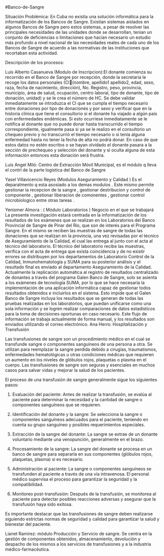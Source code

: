 #Banco-de-Sangre

Situación Problémica:
En Cuba no existía una solución informática para la informatización de los Bancos de Sangre. Existían sistemas aislados en algunos Bancos de Sangre pero estos sistemas, a pesar de resolver las principales necesidades de las unidades donde se desarrollan, tenían un conjunto de deficiencias o limitaciones que hacían necesario un estudio más profundo a nivel nacional de las necesidades reales de cada uno de los Bancos de Sangre de acuerdo a las normativas de las instituciones que recortaban esta actividad.

Descripción de los procesos:

Luis Alberto Casanueva (Modulo de Inscripcion):El donante comienza su recorrido en el Banco de Sangre por recepción, donde la secretaria le recoge los datos personales (CI(nombre, apellido1 apellido2, edad, sexo, raza, fecha de nacimiento, dirección), No. Registro, peso, provincia, municipio, área de salud, ocupación, centro laboral, tipo de donante, tipo de donación, unidad) y se le crea el número de HC. Se debe validar inmediatamente se introduzca el CI que se cumpla el tiempo necesario entre donaciones por tipo de donaciones y por sexo y verificar que en la historia clínica que tiene el consultorio si el donante ha viajado a algún país con enfermedades endémicas. Si esto ocurriese inmediatamente se le notifica al donante que no puede donar hasta transcurrido el tiempo correspondiente, igualmente pasa si ya se le realizo en el consultorio un chequeo previo y no transcurrió el tiempo necesario o si tenía alguna enfermedad hasta no tener la fecha de alta no podrá donar. En caso de que estos datos no estén escritos o se hayan olvidado el donante pasara a la sección de prechequeo y selección del donante y si oculta alguna de esta información entonces esta donación será frustra.

Luis Angel Miló: Centro de Extracción Móvil Municipal, es el módulo q lleva el contrl de la parte logística del Banco de Sangre

Yasel Villavicencio Reyes (Modulos Aseguramiento y Calidad ) Es el deparatmento q esta asosiado a los demas modulos . Este mismo permite gestionar la recepcion de la sangre , gestionar destribucion y control de componente , gestionar liberacion de comonentes , gestionar control microbiologico entre otras tareas .

Yenismer Almora : ( Módulo Laboratorios ) Negocio en el que se trabajará
La presente investigación estará centrada en la informatización de los resultados de los exámenes que se realizan en los Laboratorios del Banco Provincial de Sangre de Pinar del Río, que son de interés para el Programa Sangre. En el mismo se reciben las muestras de sangre de todas las donaciones que se realizan en la provincia, una vez revisadas por el técnico de Aseguramiento de la Calidad, el cual las entrega al junto con el acta al técnico del laboratorio.
El técnico del laboratorio recibe las muestras, verifica con el acta de entrega que exista coincidencia y de no existir errores se distribuyen por los departamentos de Laboratorio Control de la Calidad, Inmunohematología y SUMA para su posterior análisis y el resultado final es enviado al departamento Aseguramiento de la Calidad.
Actualmente la replicación automática al registro de resultados centralizado de donantes a través del programa Galen Banco de Sangre, solo se asienta a los exámenes de tecnología SUMA, por lo que se hace necesaria la implementación de una aplicación informática capaz de gestionar todos resultados obtenidos e incluirlos en el sistema.
Esto impide que el Galen Banco de Sangre incluya los resultados que se generan de todas las pruebas realizadas en los laboratorios, que puedan unificarse como una sola información y se logren realizar comparaciones de datos estadísticos para la toma de decisiones oportunas en caso necesario. Este flujo de información se trabaja actualmente de forma manual, y los resultados son enviados utilizando el correo electrónico.
Ana Herro: Hospitalización y Transfusión


Las transfusiones de sangre son un procedimiento médico en el cual se transfunde sangre o componentes sanguíneos de una persona a otra. Se utilizan para reemplazar la sangre perdida debido a cirugías, traumatismos, enfermedades hematológicas u otras condiciones médicas que requieren un aumento en los niveles de glóbulos rojos, plaquetas o plasma en el cuerpo. Las transfusiones de sangre son seguras y esenciales en muchos casos para salvar vidas y mejorar la salud de los pacientes.

El proceso de una transfusión de sangre generalmente sigue los siguientes pasos:

1. Evaluación del paciente: Antes de realizar la transfusión, se evalúa al paciente para determinar la necesidad y la cantidad de sangre o componentes sanguíneos que se requieren.

2. Identificación del donante y la sangre: Se selecciona la sangre o componentes sanguíneos adecuados para el paciente, teniendo en cuenta su grupo sanguíneo y posibles requerimientos especiales.

3. Extracción de la sangre del donante: La sangre se extrae de un donante voluntario mediante una venopunción, generalmente en el brazo.

4. Procesamiento de la sangre: La sangre del donante se procesa en un banco de sangre para separarla en sus componentes (glóbulos rojos, plaquetas, plasma) si es necesario.

5. Administración al paciente: La sangre o componentes sanguíneos se transfunden al paciente a través de una vía intravenosa. El personal médico supervisa el proceso para garantizar la seguridad y la compatibilidad.

6. Monitoreo post-transfusión: Después de la transfusión, se monitorea al paciente para detectar posibles reacciones adversas y asegurar que la transfusión haya sido exitosa.

Es importante destacar que las transfusiones de sangre deben realizarse siguiendo estrictas normas de seguridad y calidad para garantizar la salud y bienestar del paciente.

Lianet Ramirez: módulo Producción y Servicio de sangre. Se centra en la gestión de componentes obtenidos, almacenamiento, devolución y despacho de los mismos a los servicios de transfusiones y a la industria médico-farmacéutica.